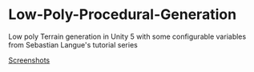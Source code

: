 # Low-Poly-Procedural-Generation
Low poly Terrain generation in Unity 5 with some configurable variables from Sebastian Langue's tutorial series

[Screenshots](Screenshots/pic1.png)
